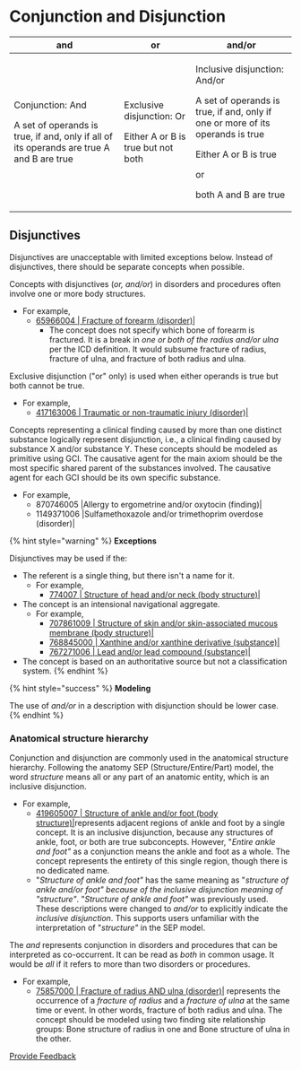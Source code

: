 # Conjunction and Disjunction

| and                                                                                                                     | or                                                                        | and/or                                                                                                                                                                                        |
| ----------------------------------------------------------------------------------------------------------------------- | ------------------------------------------------------------------------- | --------------------------------------------------------------------------------------------------------------------------------------------------------------------------------------------- |
| <p>Conjunction: And </p><p>A set of operands is true, if and, only if all of its operands are true A and B are true</p> | <p>Exclusive disjunction: Or</p><p>Either A or B is true but not both</p> | <p>Inclusive disjunction: And/or </p><p>A set of operands is true, if and, only if one or more of its operands is true </p><p>Either A or B is true </p><p>or</p><p>both A and B are true</p> |

## Disjunctives <a href="#disjunctives" id="disjunctives"></a>

Disjunctives are unacceptable with limited exceptions below.  Instead of disjunctives, there should be separate concepts when possible.&#x20;

Concepts with disjunctives (_or, and/or_)  in disorders and procedures often involve one or more body structures.

* For example,
  * [65966004 | Fracture of forearm (disorder)|](http://snomed.info/id/65966004)
    * The concept does not specify which bone of forearm is fractured. It is a break in _one or both of the radius and/or ulna_ per the ICD definition. It would subsume fracture of radius, fracture of ulna, and fracture of both radius and ulna. &#x20;

Exclusive disjunction ("or" only) is used when either operands is true but both cannot be true.

* For example,&#x20;
  * [417163006 | Traumatic or non-traumatic injury (disorder)|](http://snomed.info/id/417163006)

Concepts representing a clinical finding caused by more than one distinct substance logically represent disjunction, i.e., a clinical finding caused by substance X and/or substance Y. These concepts should be modeled as primitive using GCI.  The causative agent for the main axiom should be the most specific shared parent of the substances involved. The causative agent for each GCI should be its own specific substance.

* For example,
  * 870746005 |Allergy to ergometrine and/or oxytocin (finding)|
  * 1149371006 |Sulfamethoxazole and/or trimethoprim overdose (disorder)|

{% hint style="warning" %}
**Exceptions**

Disjunctives may be used if the:

* The referent is a single thing, but there isn't a name for it.
  * For example,
    * [774007 | Structure of head and/or neck (body structure)|](http://snomed.info/id/774007)
* The concept is an intensional navigational aggregate.
  * For example,
    * [707861009 | Structure of skin and/or skin-associated mucous membrane (body structure)|](http://snomed.info/id/707861009)
    * [768845000 | Xanthine and/or xanthine derivative (substance)|](http://snomed.info/id/768845000)
    * [767271006 | Lead and/or lead compound (substance)|](http://snomed.info/id/767271006)
* The concept is based on an authoritative source but not a classification system.
{% endhint %}

{% hint style="success" %}
**Modeling**

The use of _and/or_ in a description with disjunction should be lower case.
{% endhint %}

### Anatomical structure hierarchy <a href="#anatomical-structure-hierarchy" id="anatomical-structure-hierarchy"></a>

Conjunction and disjunction are commonly used in the anatomical structure hierarchy. Following the anatomy SEP (Structure/Entire/Part) model, the word _structure_ means all or any part of an anatomic entity, which is an inclusive disjunction.

* For example,
  * [419605007 | Structure of ankle and/or foot (body structure)|](http://snomed.info/id/419605007)represents adjacent regions of ankle and foot by a single concept.  It is an inclusive disjunction, because any structures of ankle, foot, or both are true subconcepts.  However, "_Entire ankle and foot"_ as a conjunction means the ankle and foot as a whole. The concept represents the entirety of this single region, though there is no dedicated name.
  * "_Structure of ankle and foot"_ has the same meaning as "_structure of ankle and/or foot" because of the inclusive disjunction meaning of "structure"_.   "_Structure of ankle and foot"_ was previously used. These descriptions were changed to _and/or_ to explicitly indicate the _inclusive disjunction_. This supports users unfamiliar with the interpretation of "_structure"_ in the SEP model.

The _and_ represents conjunction in disorders and procedures that can be interpreted as co-occurrent. It can be read as _both_ in common usage. It would be _all_ if it refers to more than two disorders or procedures. &#x20;

* For example,&#x20;
  * [75857000 | Fracture of radius AND ulna (disorder)|](http://snomed.info/id/75857000) represents the occurrence of a _fracture of radius_ and a _fracture of ulna_ at the same time or event. In other words, fracture of both radius and ulna. The concept should be modeled using two finding site relationship groups: Bone structure of radius in one and Bone structure of ulna in the other.&#x20;






<a href="https://docs.google.com/forms/d/e/1FAIpQLScTmbZIf0UEQwYDkY27EEWBkaiYkHSbR0_9DmFrMLXoQLyL7Q/viewform?usp=pp_url&entry.1767247133=SCT+Editorial+Guide&entry.670899847=Conjunction%20and%20Disjunction" class="button primary">Provide Feedback</a>
